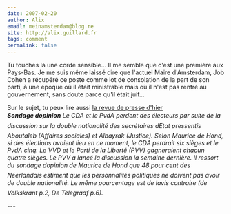```yaml
---
date: 2007-02-20
author: Alix
email: meinamsterdam@blog.re
site: http://alix.guillard.fr
tags: comment
permalink: false
---
```


<p>
Tu touches là une corde sensible... Il me semble que c'est une première aux Pays-Bas. Je me suis même laissé dire que l'actuel Maire d'Amsterdam, Job Cohen a récupéré ce poste comme lot de consolation de la part de son parti, à une époque où il était ministrable mais où il n'est pas rentré au gouvernement, sans doute parce qu'il était juif...
</p>

<!--En tout cas, il me semble qu'Ahmed Aboutaleb a la carrure pour ne pas être qu'un arabe de service. -->
<p>
Sur le sujet, tu peux lire aussi <a href="http://www.ambafrance.nl/article.php?id_article=8211">la revue de presse d'hier</a><br/>
<i>
<b>Sondage dopinion</b> Le CDA et le PvdA perdent des électeurs par suite de la discussion sur la double nationalité des secrétaires dEtat pressentis Aboutaleb (Affaires sociales) et Albayrak (Justice). Selon Maurice de Hond, si des élections avaient lieu en ce moment, le CDA perdrait six sièges et le PvdA cinq. Le VVD et le Parti de la Liberté (PVV) gagneraient chacun quatre sièges. Le PVV a lancé la discussion la semaine dernière. Il ressort du sondage dopinion de Maurice de Hond que 48 pour cent des Néerlandais estiment que les personnalités politiques ne doivent pas avoir de double nationalité. Le même pourcentage est de lavis contraire (de Volkskrant p.2, De Telegraaf p.6).
</i>
</p>
---